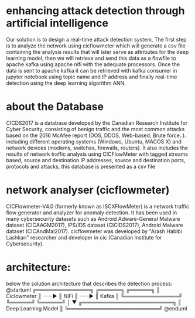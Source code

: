 # enhancing attack detection through artificial intelligence
Our solution is to design a real-time attack detection system, The first step is to analyze the network using cicflowmeter which will generate a csv file containing the analysis results that will later serve as attributes for the deep learning model, then we will retrieve and send this data as a flowfile to apache kafka using apache nifi with the adequate processors.
Once the data is sent to apache kafka it can be retrieved with kafka consumer in jupyter notebook using topic name and IP address and finally real-time detection using the deep learning algorithm ANN. 
# about the Database 
CICDS2017 is a database developed by the Canadian Research Institute for Cyber Security, consisting of benign traffic and the most common attacks based on the 2016 McAfee report (DOS, DDOS, Web-based, Brute force..). including different operating systems (Windows, Ubuntu, MACOS X) and network devices (modems, switches, firewalls, routers).
It also includes the results of network traffic analysis using CICFlowMeter with tagged streams based, source and destination IP addresses, source and destination ports, protocols and attacks, this database is presented as a csv file
# network analyser (cicflowmeter) 
CICFlowmeter-V4.0 (formerly known as ISCXFlowMeter) is a network traffic flow generator and analyzer for anomaly detection. It has been used in many cybersecurity datasets such as Android Adware-General Malware dataset (CICAAGM2017), IPS/IDS dataset (CICIDS2017), Android Malware dataset (CICAndMal2017).
cicflowmeter was developed by "Arash Habibi Lashkari" researcher and developer in cic (Canadian Institute for Cybersecurity).
# architecture: 
below the solution architecture that describes the detection process:
@startuml
╔═══════════════╗       ╔══════╗       ╔══════╗
║ Ciclowmeter ║ ----► ║ NiFi ║ ----► ║ Kafka ║
╚═══════════════╝       ╚══════╝       ╚══════╝
                                       │
                                       ▼
                     ╔═════════════════════════╗
                     ║ Deep Learning Model   ║
                     ╚═════════════════════════╝
@enduml

